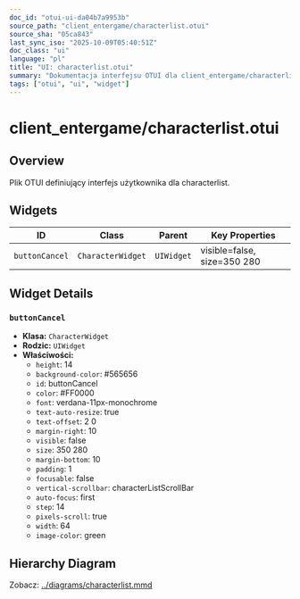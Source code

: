 ```yaml
---
doc_id: "otui-ui-da04b7a9953b"
source_path: "client_entergame/characterlist.otui"
source_sha: "05ca843"
last_sync_iso: "2025-10-09T05:40:51Z"
doc_class: "ui"
language: "pl"
title: "UI: characterlist.otui"
summary: "Dokumentacja interfejsu OTUI dla client_entergame/characterlist.otui"
tags: ["otui", "ui", "widget"]
---
```


# client_entergame/characterlist.otui

## Overview

Plik OTUI definiujący interfejs użytkownika dla characterlist.

## Widgets

| ID | Class | Parent | Key Properties |
|----|-------|--------|----------------|
| `buttonCancel` | `CharacterWidget` | `UIWidget` | visible=false, size=350 280 |

## Widget Details

### `buttonCancel`

- **Klasa:** `CharacterWidget`
- **Rodzic:** `UIWidget`
- **Właściwości:**
  - `height`: 14
  - `background-color`: #565656
  - `id`: buttonCancel
  - `color`: #FF0000
  - `font`: verdana-11px-monochrome
  - `text-auto-resize`: true
  - `text-offset`: 2 0
  - `margin-right`: 10
  - `visible`: false
  - `size`: 350 280
  - `margin-bottom`: 10
  - `padding`: 1
  - `focusable`: false
  - `vertical-scrollbar`: characterListScrollBar
  - `auto-focus`: first
  - `step`: 14
  - `pixels-scroll`: true
  - `width`: 64
  - `image-color`: green

## Hierarchy Diagram

Zobacz: [../diagrams/characterlist.mmd](../diagrams/characterlist.mmd)
